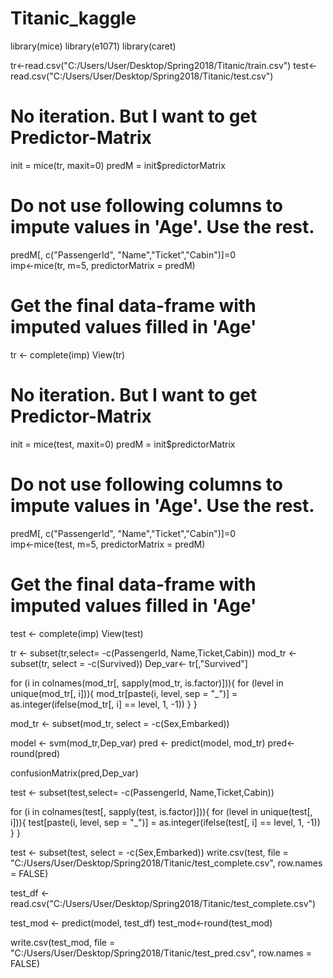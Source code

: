 # Titanic_kaggle
library(mice)
library(e1071)
library(caret)

tr<-read.csv("C:/Users/User/Desktop/Spring2018/Titanic/train.csv")
test<-read.csv("C:/Users/User/Desktop/Spring2018/Titanic/test.csv")

# No iteration. But I want to get Predictor-Matrix
init = mice(tr, maxit=0) 
predM = init$predictorMatrix
# Do not use following columns to impute values in 'Age'. Use the rest.
predM[, c("PassengerId", "Name","Ticket","Cabin")]=0    
imp<-mice(tr, m=5, predictorMatrix = predM)
# Get the final data-frame with imputed values filled in 'Age'
tr <- complete(imp)
View(tr)

# No iteration. But I want to get Predictor-Matrix
init = mice(test, maxit=0) 
predM = init$predictorMatrix
# Do not use following columns to impute values in 'Age'. Use the rest.
predM[, c("PassengerId", "Name","Ticket","Cabin")]=0    
imp<-mice(test, m=5, predictorMatrix = predM)
# Get the final data-frame with imputed values filled in 'Age'
test <- complete(imp)
View(test)





tr <- subset(tr,select= -c(PassengerId, Name,Ticket,Cabin))
mod_tr <- subset(tr, select = -c(Survived))
Dep_var<- tr[,"Survived"]

  for (i in colnames(mod_tr[, sapply(mod_tr, is.factor)])){
  for (level in unique(mod_tr[, i])){
    mod_tr[paste(i, level, sep = "_")] = 
      as.integer(ifelse(mod_tr[, i] == level, 1, -1))
  }
}


mod_tr <- subset(mod_tr, select = -c(Sex,Embarked))


model <- svm(mod_tr,Dep_var)
pred <- predict(model, mod_tr)
pred<-round(pred)

confusionMatrix(pred,Dep_var)

test <- subset(test,select= -c(PassengerId, Name,Ticket,Cabin))


for (i in colnames(test[, sapply(test, is.factor)])){
  for (level in unique(test[, i])){
    test[paste(i, level, sep = "_")] = 
      as.integer(ifelse(test[, i] == level, 1, -1))
  }
}

test <- subset(test, select = -c(Sex,Embarked))
write.csv(test, file = "C:/Users/User/Desktop/Spring2018/Titanic/test_complete.csv", row.names = FALSE)

test_df <- read.csv("C:/Users/User/Desktop/Spring2018/Titanic/test_complete.csv")


test_mod <- predict(model, test_df)
test_mod<-round(test_mod)

write.csv(test_mod, file = "C:/Users/User/Desktop/Spring2018/Titanic/test_pred.csv", row.names = FALSE)


